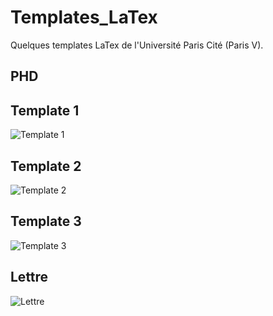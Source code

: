 # Templates_LaTex
Quelques templates LaTex de l'Université Paris Cité (Paris V).

## PHD

## Template 1 
![Template 1](https://github.com/Malekbennabi3/Templates_LaTex/blob/main/Aper%C3%A7u/temp1.jpeg)

## Template 2 
![Template 2](https://github.com/Malekbennabi3/Templates_LaTex/blob/main/Aper%C3%A7u/temp2.jpeg)
  
## Template 3
![Template 3](https://github.com/Malekbennabi3/Templates_LaTex/blob/main/Aper%C3%A7u/temp3.jpeg)

## Lettre
![Lettre](https://github.com/Malekbennabi3/Templates_LaTex/blob/main/Aper%C3%A7u/temp4.jpeg)
